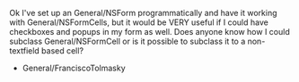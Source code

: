 Ok I've set up an General/NSForm programmatically and have it working with General/NSFormCells, but it would be VERY useful if I could have checkboxes and popups in my form as well.  Does anyone know how I could subclass General/NSFormCell or is it possible to subclass it to a non-textfield based cell?

- General/FranciscoTolmasky